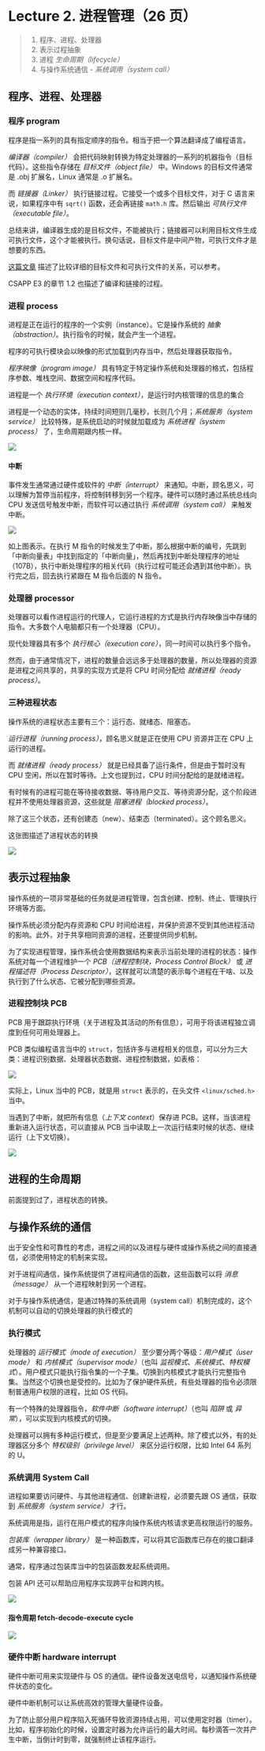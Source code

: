 
Lecture 2\. 进程管理（26 页）
======================



> 1. 程序、进程、处理器
> 2. 表示过程抽象
> 3. 进程 *生命周期（lifecycle）*
> 4. 与操作系统通信 \- *系统调用（system call）*


程序、进程、处理器
---------


### 程序 program


程序是指一系列的具有指定顺序的指令。相当于把一个算法翻译成了编程语言。


*编译器（compiler）* 会把代码映射转换为特定处理器的一系列的机器指令（目标代码）。这些指令存储在 *目标文件（object file）* 中。Windows 的目标文件通常是 .obj 扩展名，Linux 通常是 .o 扩展名。


而 *链接器（Linker）* 执行链接过程。它接受一个或多个目标文件，对于 C 语言来说，如果程序中有 `sqrt()` 函数，还会再链接 `math.h` 库。然后输出 *可执行文件（executable file）*。


总结来讲，编译器生成的是目标文件，不能被执行；链接器可以利用目标文件生成可执行文件，这个才能被执行。换句话说，目标文件是中间产物，可执行文件才是想要的东西。


[这篇文章](https://pediaa.com/what-is-the-difference-between-object-file-and-executable-file/) 描述了比较详细的目标文件和可执行文件的关系，可以参考。


CSAPP E3 的章节 1\.2 也描述了编译和链接的过程。


### 进程 process


进程是正在运行的程序的一个实例（instance）。它是操作系统的 *抽象（abstraction）*。执行指令的时候，就会产生一个进程。


程序的可执行模块会以映像的形式加载到内存当中，然后处理器获取指令。


*程序映像（program image）* 具有特定于特定操作系统和处理器的格式，包括程序参数、堆栈空间、数据空间和程序代码。


进程是一个 *执行环境（execution context）*，是运行时内核管理的信息的集合


进程是一个动态的实体，持续时间短则几毫秒，长则几个月；*系统服务（system service）* 比较特殊，是系统启动的时候就加载成为 *系统进程（system process）* 了，生命周期跟内核一样。


![](https://s2.loli.net/2023/03/22/jryD9k1t5lTeop3.png)


#### 中断


事件发生通常通过硬件或软件的 *中断（interrupt）* 来通知。中断，顾名思义，可以理解为暂停当前程序，将控制转移到另一个程序。硬件可以随时通过系统总线向 CPU 发送信号触发中断，而软件可以通过执行 *系统调用（system call）* 来触发中断。


![](https://s2.loli.net/2023/03/22/jryD9k1t5lTeop3.png)


如上图表示。在执行 M 指令的时候发生了中断，那么根据中断的编号，先跳到「中断向量表」中找到指定的「中断向量」，然后再找到中断处理程序的地址（107B），执行中断处理程序的相关代码（执行过程可能还会遇到其他中断）。执行完之后，回去执行紧跟在 M 指令后面的 N 指令。


### 处理器 processor


处理器可以看作进程运行的代理人，它运行进程的方式是执行内存映像当中存储的指令。大多数个人电脑都只有一个处理器（CPU）。


现代处理器具有多个 *执行核心（execution core）*，同一时间可以执行多个指令。


然而，由于通常情况下，进程的数量会远远多于处理器的数量，所以处理器的资源是进程之间共享的，共享的实现方式是将 CPU 时间分配给 *就绪进程（ready process）*。


### 三种进程状态


操作系统的进程状态主要有三个：运行态、就绪态、阻塞态。


*运行进程（running process）*，顾名思义就是正在使用 CPU 资源并正在 CPU 上运行的进程。


而 *就绪进程（ready process）* 就是已经具备了运行条件，但是由于暂时没有 CPU 空闲，所以在暂时等待。上文也提到过，CPU 时间分配给的是就绪进程。


有时候有的进程可能在等待接收数据、等待用户交互、等待资源分配，这个阶段进程并不使用处理器资源，这些就是 *阻塞进程（blocked process）*。


除了这三个状态，还有创建态（new）、结束态（terminated）。这个顾名思义。


这张图描述了进程状态的转换


![](https://s2.loli.net/2023/03/06/Klap5VXhBzu8R1E.png)


表示过程抽象
------


操作系统的一项非常基础的任务就是进程管理，包含创建、控制、终止、管理执行环境等方面。


操作系统必须分配内存资源和 CPU 时间给进程，并保护资源不受到其他进程活动的影响。此外，对于共享相同资源的进程，还要提供同步机制。


为了实现进程管理，操作系统会使用数据结构来表示当前处理的进程的状态：操作系统对每一个进程维护一个 *PCB（进程控制块，Process Control Block）* 或 *进程描述符（Process Descriptor）*，这样就可以清楚的表示每个进程在干啥、以及执行到了什么状态、它被分配到哪些资源。


### 进程控制块 PCB


PCB 用于跟踪执行环境（关于进程及其活动的所有信息），可用于将该进程独立调度到任何可用处理器上。


PCB 类似编程语言当中的 `struct`，包括许多与进程相关的信息，可以分为三大类：进程识别数据、处理器状态数据、进程控制数据，如表格：


![](https://s2.loli.net/2023/03/06/UX67kEi8l1roZOs.png)


实际上，Linux 当中的 PCB，就是用 `struct` 表示的，在头文件 `<linux/sched.h>` 当中。


当遇到了中断，就把所有信息（*上下文 context*）保存进 PCB。这样，当该进程重新进入运行状态，可以直接从 PCB 当中读取上一次运行结束时候的状态、继续运行（上下文切换）。


![](https://s2.loli.net/2023/03/24/ChkwIMeczRfDv3p.png)


进程的生命周期
-------


前面提到过了，进程状态的转换。


与操作系统的通信
--------


出于安全性和可靠性的考虑，进程之间的以及进程与硬件或操作系统之间的直接通信，必须使用特定的机制来实现。


对于进程间通信，操作系统提供了进程间通信的函数，这些函数可以将 *消息（message）* 从一个进程映射到另一个进程。


对于与操作系统通信，是通过特殊的系统调用（system call）机制完成的，这个机制可以自动的切换处理器的执行模式的


### 执行模式


处理器的 *运行模式（mode of execution）* 至少要分两个等级：*用户模式（user mode）* 和 *内核模式（supervisor mode）*（也叫 *监视模式*、*系统模式*、*特权模式*）。用户模式只能执行指令集的一个子集。切换到内核模式才能执行完整指令集。当然这个切换也是受控的。比如为了保护硬件系统，有些处理器的指令必须限制普通用户权限的进程，比如 OS 代码。


有一个特殊的处理器指令，*软件中断（software interrupt）*（也叫 *陷阱* 或 *异常*），可以实现到内核模式的切换。


处理器可以拥有多种运行模式，但是至少要满足上述两种。除了模式以外，有的处理器区分多个 *特权级别（privilege level）* 来区分运行权限，比如 Intel 64 系列的 U。


### 系统调用 System Call


进程如果要访问硬件、与其他进程通信、创建新进程，必须要先跟 OS 通信，获取到 *系统服务（system service）* 才行。


系统调用是指，运行在用户模式的程序向操作系统内核请求更高权限运行的服务。


*包装库（wrapper library）* 是一种函数库，可以将其它函数库已存在的接口翻译成另一种兼容接口。


通常，程序通过包装库当中的包装函数发起系统调用。


包装 API 还可以帮助应用程序实现跨平台和跨内核。


![](https://s2.loli.net/2023/03/06/kGcUnvgqlImsBtN.png)


#### 指令周期 fetch\-decode\-execute cycle


![](https://s2.loli.net/2023/03/06/PjUEJxK8FDgh2Cc.png)


### 硬件中断 hardware interrupt


硬件中断可用来实现硬件与 OS 的通信。硬件设备发送电信号，以通知操作系统硬件状态的变化。


硬件中断机制可以让系统高效的管理大量硬件设备。


为了防止部分用户程序陷入死循环导致资源持续占用，可以使用定时器（timer）。比如，程序初始化的时候，设置定时器为允许运行的最大时间。每秒滴答一次并产生中断，当倒计时到零，就强制终止该程序运行。


